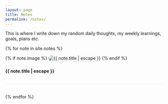 ```yaml
---
layout: page
title: Notes
permalink: /notes/
---
```


This is where I write down my random daily thoughts, my weekly learnings, goals, plans etc.

{% for note in site.notes %}
<div class="note-item">
  <!-- Display the image at the top -->
  {% if note.image %}
    <img src="{{ note.image | relative_url }}" alt="{{ note.title | escape }}" class="note-image">
  {% endif %}

  <!-- Toggle for title and content -->
  <details>
    <summary>{{ note.title | escape }}</summary>
    <p class="note-date">Last updated: {{ note.last_modified_at | date: "%B %-d, %Y" }}</p>
    {{ note.content }}
  </details>
</div>
{% endfor %}

<style>
  .note-item {
    margin-bottom: 2rem;
    border-bottom: 1px solid #eee;
    padding-bottom: 1.5rem;
  }
  .note-image {
    max-width: 100%;
    height: auto;
    margin-bottom: 1rem;
    border-radius: 8px;
    box-shadow: 0 2px 4px rgba(0, 0, 0, 0.1);
  }
  .note-date {
    font-size: 0.8rem;
    color: #666;
    margin-top: 0.5rem;
  }
  details summary {
    cursor: pointer;
    font-weight: bold;
    padding: 0.5rem 0;
    list-style: none;
  }
  details summary:hover {
    color: #0366d6;
  }
  details[open] summary {
    margin-bottom: 0.5rem;
  }
</style>
